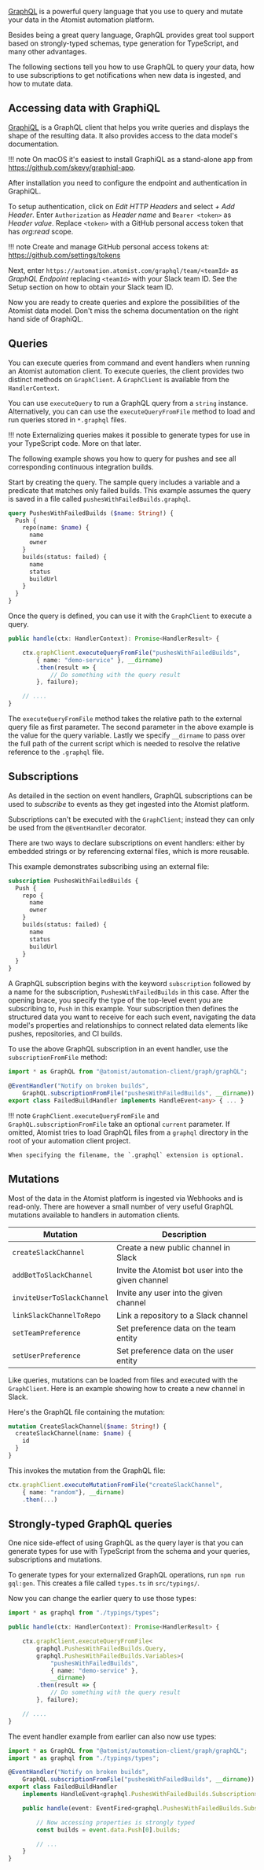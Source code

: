 [GraphQL](http://graphql.org) is a powerful query language that you use to query
and mutate your data in the Atomist automation platform.

Besides being a great query language, GraphQL provides great tool support based
on strongly-typed schemas, type generation for TypeScript, and many other
advantages.

The following sections tell you how to use GraphQL to query your data,
how to use subscriptions to get notifications when new data is ingested, and
how to mutate data.

## Accessing data with GraphiQL

[GraphiQL](https://github.com/graphql/graphiql) is a GraphQL client
that helps you write queries and displays the shape of the resulting
data. It also provides access to the data model's documentation.

!!! note
    On macOS it's easiest to install GraphiQL as a stand-alone app
    from https://github.com/skevy/graphiql-app.

After installation you need to configure the endpoint and authentication in GraphiQL.

To setup authentication, click on _Edit HTTP Headers_ and select _+ Add Header_.
Enter `Authorization` as _Header name_ and `Bearer <token>` as _Header value_.
Replace `<token>` with a GitHub personal access token that has _org:read_ scope.

!!! note
    Create and manage GitHub personal access tokens at:
    https://github.com/settings/tokens

Next, enter `https://automation.atomist.com/graphql/team/<teamId>` as _GraphQL
Endpoint_ replacing `<teamId>` with your Slack team ID. See the Setup section
on how to obtain your Slack team ID.

Now you are ready to create queries and explore the possibilities of the
Atomist data model. Don't miss the schema documentation on the right hand side
of GraphiQL.

## Queries

You can execute queries from command and event handlers when running an Atomist
automation client. To execute queries, the client provides two distinct methods
on `GraphClient`. A `GraphClient` is available from the `HandlerContext`.

You can use `executeQuery` to run a GraphQL query from a `string` instance.
Alternatively, you can can use the `executeQueryFromFile` method to load and
run queries stored in `*.graphql` files.

!!! note
    Externalizing queries makes it possible to generate types for use in
    your TypeScript code. More on that later.

The following example shows you how to query for pushes and see all corresponding
continuous integration builds.

Start by creating the query. The sample query includes a variable and a predicate that
matches only failed builds. This example assumes the query is saved in
a file called `pushesWithFailedBuilds.graphql`.

```graphql
query PushesWithFailedBuilds ($name: String!) {
  Push {
    repo(name: $name) {
      name
      owner
    }
    builds(status: failed) {
      name
      status
      buildUrl
    }
  }
}
```

Once the query is defined, you can use it with the `GraphClient` to execute
a query.

```typescript
public handle(ctx: HandlerContext): Promise<HandlerResult> {

    ctx.graphClient.executeQueryFromFile("pushesWithFailedBuilds",
        { name: "demo-service" }, __dirname)
        .then(result => {
            // Do something with the query result
        }, failure);

    // ....
}
```
The `executeQueryFromFile` method takes the relative path to the external query
file as first parameter. The second parameter in the above example is the value for
the query variable. Lastly we specify `__dirname` to pass over the full path of
the current script which is needed to resolve the relative reference to the
`.graphql` file.

## Subscriptions

As detailed in the section on event handlers, GraphQL subscriptions can be used
to _subscribe_ to events as they get ingested into the Atomist platform.

Subscriptions can't be executed with the `GraphClient`; instead they can only
be used from the `@EventHandler` decorator.

There are two ways to declare subscriptions on event handlers: either
by embedded strings or by referencing external files, which is more reusable.

This example demonstrates subscribing using an external file:

```graphql
subscription PushesWithFailedBuilds {
  Push {
    repo {
      name
      owner
    }
    builds(status: failed) {
      name
      status
      buildUrl
    }
  }
}
```

A GraphQL subscription begins with the keyword `subscription` followed
by a name for the subscription, `PushesWithFailedBuilds` in this case.
After the opening brace, you specify the type of the top-level event
you are subscribing to, `Push` in this example.  Your subscription
then defines the structured data you want to receive for each such
event, navigating the data model's properties and relationships to
connect related data elements like pushes, repositories, and CI
builds.

To use the above GraphQL subscription in an event handler, use the
`subscriptionFromFile` method:

```typescript
import * as GraphQL from "@atomist/automation-client/graph/graphQL";

@EventHandler("Notify on broken builds",
    GraphQL.subscriptionFromFile("pushesWithFailedBuilds", __dirname))
export class FailedBuildHandler implements HandleEvent<any> { ... }
```
!!! note
    `GraphClient.executeQueryFromFile` and `GraphQL.subscriptionFromFile`
    take an optional `current` parameter. If omitted, Atomist tries to
    load GraphQL files from a `graphql` directory in the root of your
    automation client project.

    When specifying the filename, the `.graphql` extension is optional.

## Mutations

Most of the data in the Atomist platform is ingested via Webhooks and
is read-only.  There are however a small number of very useful GraphQL
mutations available to handlers in automation clients.

| Mutation | Description |
|----------|-------------|
| `createSlackChannel` | Create a new public channel in Slack |
| `addBotToSlackChannel` | Invite the Atomist bot user into the given channel |
| `inviteUserToSlackChannel` | Invite any user into the given channel |
| `linkSlackChannelToRepo` | Link a repository to a Slack channel |
| `setTeamPreference` | Set preference data on the team entity |
| `setUserPreference` | Set preference data on the user entity |

Like queries, mutations can be loaded from files and executed with the
`GraphClient`. Here is an example showing how to create a new channel in Slack.

Here's the GraphQL file containing the mutation:

```graphql
mutation CreateSlackChannel($name: String!) {
  createSlackChannel(name: $name) {
    id
  }
}
```

This invokes the mutation from the GraphQL file:

```typescript
ctx.graphClient.executeMutationFromFile("createSlackChannel",
    { name: "random"}, __dirname)
    .then(...)
```

## Strongly-typed GraphQL queries

One nice side-effect of using GraphQL as the query layer is that you can generate
types for use with TypeScript from the schema and your queries, subscriptions
and mutations.

To generate types for your externalized GraphQL operations, run `npm run gql:gen`.
This creates a file called `types.ts` in `src/typings/`.

Now you can change the earlier query to use those types:

```typescript
import * as graphql from "./typings/types";

public handle(ctx: HandlerContext): Promise<HandlerResult> {

    ctx.graphClient.executeQueryFromFile<
        graphql.PushesWithFailedBuilds.Query,
        graphql.PushesWithFailedBuilds.Variables>(
            "pushesWithFailedBuilds",
            { name: "demo-service" },
            __dirname)
        .then(result => {
            // Do something with the query result
        }, failure);

    // ....
}
```

The event handler example from earlier can also now use types:

```typescript
import * as GraphQL from "@atomist/automation-client/graph/graphQL";
import * as graphql from "./typings/types";

@EventHandler("Notify on broken builds",
    GraphQL.subscriptionFromFile("pushesWithFailedBuilds", __dirname))
export class FailedBuildHandler
    implements HandleEvent<graphql.PushesWithFailedBuilds.Subscription> {

    public handle(event: EventFired<graphql.PushesWithFailedBuilds.Subscription>) {

        // Now accessing properties is strongly typed
        const builds = event.data.Push[0].builds;

        // ...
    }
}
```
